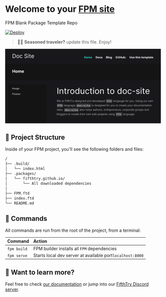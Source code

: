 # Welcome to your [FPM site](https://fpm.dev/)

FPM Blank Package Template Repo

[![Deploy](https://www.herokucdn.com/deploy/button.svg)](https://heroku.com/deploy?template=https://github.com/fifthtry/fpm-heroku&env[DOWNLOAD_BASE_URL]=https://raw.githubusercontent.com/fifthtry/persona/main/)


> 🧑‍🚀 **Seasoned traveler?** update this file. Enjoy!

![doc-site](doc-site-example.png)


## 🚀 Project Structure

Inside of your FPM project, you'll see the following folders and files:

```
/
├── .build/
│   └── index.html
├── .packages/
│   └── fifthtry.github.io/
│   	└── All downloaded dependencies
│   	
├── FPM.ftd
├── index.ftd
└── README.md
```

## 🧞 Commands

All commands are run from the root of the project, from a terminal:

| Command                | Action                                             |
| :--------------------- | :------------------------------------------------- |
| `fpm build`            | FPM builder installs all `FPM` dependencies        |
| `fpm serve`            | Starts local dev server at available port`localhost:8000`          |



## 👀 Want to learn more?

Feel free to check [our documentation](https://fpm.dev/) or jump into our [FifthTry Discord server](https://discord.gg/bucrdvptYd).
